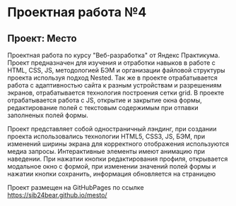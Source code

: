 # Проектная работа №4
## Проект: Место

Проектная работа по курсу "Веб-разработка" от Яндекс Практикума. Проект предназначен для изучения и отработки навыков в работе с HTML, CSS, JS, методологией БЭМ и организации файловой структуры проекта используя подход Nested. Так же в проекте отрабатывается работа с адаптивностью сайта к разным устройствам и разрешениям экранов, отрабатывается технология построения сетки grid. В проекте отрабатывается работа с JS, открытие и закрытие окна формы, редактирование полей с текстовым содержимым при отпавки заполненых полей формы.

Проект представляет собой одностраничный лэндинг, при создании проекта использовались технологии HTML5, CSS3, JS, БЭМ, при изменений ширины экрана для корректного отображения используются медиа запросы. Интерактивные элементы имеют анимацию при наведении. При нажатии кнопки редактирования профиля, открывается модальное окно с формой, при изменении значений полей формы и нажатии кнопки сохранить, информация обновляется на страницею

Проект размещен на GitHubPages по ссылке https://sib24bear.github.io/mesto/

